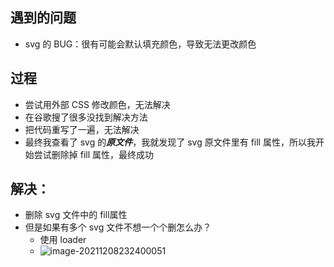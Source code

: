 ## 遇到的问题

- svg 的 BUG：很有可能会默认填充颜色，导致无法更改颜色

## 过程

- 尝试用外部 CSS 修改颜色，无法解决
- 在谷歌搜了很多没找到解决方法
- 把代码重写了一遍，无法解决
- 最终我查看了 svg 的***原文件***，我就发现了 svg 原文件里有 fill 属性，所以我开始尝试删除掉 fill 属性，最终成功

## 解决：

- 删除 svg 文件中的 fill属性
- 但是如果有多个 svg 文件不想一个个删怎么办？
  - 使用 loader
  - ![image-20211208232400051](C:\Users\11\AppData\Roaming\Typora\typora-user-images\image-20211208232400051.png)

